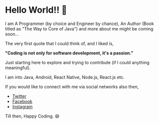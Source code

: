 # Hello World!! 👋

I am A Programmer (by choice and Engineer by chance), An Author (Book titled as "The Way to Core of Java") and more about me might be coming soon...

The very first quote that I could think of, and I liked is,

**"Coding is not only for software development, it's a passion."**

Just starting here to explore and trying to contribute (if I could anything meaningful).

I am into Java, Android, React Native, Node.js, React.js etc.

If you would like to connect with me via social networks also then,

* [Twitter][1]
* [Facebook][2]
* [Instagram][3]

[1]:https://twitter.com/gprathour
[2]:https://www.facebook.com/gprathour/
[3]:https://www.instagram.com/gprathour/

Till then, Happy Coding. 😄

<!--
**gprathour/gprathour** is a ✨ _special_ ✨ repository because its `README.md` (this file) appears on your GitHub profile.

Here are some ideas to get you started:

- 🔭 I’m currently working on ...
- 🌱 I’m currently learning ...
- 👯 I’m looking to collaborate on ...
- 🤔 I’m looking for help with ...
- 💬 Ask me about ...
- 📫 How to reach me: ...
- 😄 Pronouns: ...
- ⚡ Fun fact: ...
-->
